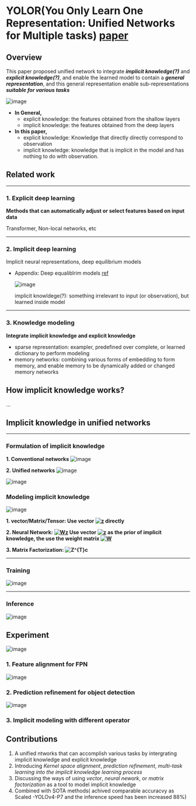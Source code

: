 # YOLOR(You Only Learn One Representation: Unified Networks for Multiple tasks) [paper](https://arxiv.org/pdf/2105.04206.pdf)

## Overview

This paper proposed unified network to integrate ***implicit knowledge(?)*** and ***explicit knowledge(?)***, and enable the learned model to contain a ***general representation***, and this general representation enable sub-representations ***suitable for various tasks***

![image](https://user-images.githubusercontent.com/6396598/128137820-e900dd05-5d86-4d98-aa31-cf268ecf79cd.png)

- **In General,**
  - explicit knowledge: the features obtained from the shallow layers
  - implicit knowledge: the features obtained from the deep layers
- **In this paper,**
  - explicit knowledge: Knowledge that directly directly correspond to observation
  - implicit knowledge: knowledge that is implicit in the model and has nothing to do with observation.   

## Related work

-------------------------------------------
### 1. Explicit deep learning
**Methods that can automatically adjust or select features based on input data**

Transformer, Non-local networks, etc

-------------------------------------------
### 2. Implicit deep learning
Implicit neural representations, deep equilibrium models
  
* Appendix: Deep equaliblrim models [ref](http://implicit-layers-tutorial.org/deep_equilibrium_models/)
  
  ![image](https://user-images.githubusercontent.com/6396598/128139581-b1847f7f-e8d9-447d-8851-a3d16ba5e71e.png)

    implicit knowldege(?): something irrelevant to input (or observation), but learned inside model
 
-------------------------------------------
### 3. Knowledge modeling
**Integrate implicit knowledge and explicit knowledge**

- sparse representation: exampler, predefined over complete, or learned dictionary to perform modeling
- memory networks: combining various forms of embedding to form memory, and enable memory to be dynamically added or changed
memory networks

## How implicit knowledge works?
...

## Implicit knowledge in unified networks
-------------------------------------------
### Formulation of implicit knowledge
**1. Conventional networks**
![image](https://user-images.githubusercontent.com/6396598/128148020-2879bf0d-afe8-4fcf-a6b2-bb2640ef048f.png)

**2. Unified networks**
![image](https://user-images.githubusercontent.com/6396598/128151354-7dcbdbde-d8d0-437b-9590-cb69d4418557.png)

 ![image](https://user-images.githubusercontent.com/6396598/128154517-9f3f918b-6291-4236-bcc4-28844a9ad3cd.png)
 
 ### Modeling implicit knowledge
 ![image](https://user-images.githubusercontent.com/6396598/128267666-738ee006-ef35-4498-9f64-c5a08be0415a.png)

 **1. vector/Matrix/Tensor: Use vector <a href="https://www.codecogs.com/eqnedit.php?latex=z" target="_blank"><img src="https://latex.codecogs.com/gif.latex?z" title="z" /></a> directly**
 
 **2. Neural Network: <a href="https://www.codecogs.com/eqnedit.php?latex=Wz" target="_blank"><img src="https://latex.codecogs.com/gif.latex?Wz" title="Wz" /></a> Use vector <a href="https://www.codecogs.com/eqnedit.php?latex=z" target="_blank"><img src="https://latex.codecogs.com/gif.latex?z" title="z" /></a> as the prior of implicit knowledge, the use the weight matrix <a href="https://www.codecogs.com/eqnedit.php?latex=W" target="_blank"><img src="https://latex.codecogs.com/gif.latex?W" title="W" /></a>**
 
 **3. Matrix Factorization: <img src="https://latex.codecogs.com/gif.latex?Z^{T}c" title="Z^{T}c" />**

-------------------------------------------
### Training
![image](https://user-images.githubusercontent.com/6396598/128269622-5a1e45ae-7dad-4142-a69a-dac30c5c15bb.png)

-------------------------------------------
### Inference
![image](https://user-images.githubusercontent.com/6396598/128270841-280e9792-6e92-448d-bdca-7eaffe83ed8f.png)

## Experiment
![image](https://user-images.githubusercontent.com/6396598/128271368-a74ea1cb-054e-4c54-b3ac-034d75d26208.png)
### 1. Feature alignment for FPN
![image](https://user-images.githubusercontent.com/6396598/128271536-703543c2-a3bc-42a2-9bf3-c6ac7782485c.png)
### 2. Prediction refinement for object detection
![image](https://user-images.githubusercontent.com/6396598/128271609-15a236d9-b3cb-482e-9ba9-a0af55d4fa9a.png)
### 3. Implicit modeling with different operator
## Contributions
1. A unified ntworks that can accomplish various tasks by intergrating implicit knowledge and explicit knowledge
2. Introducing *Kernel space alignment*, *prediction refinement*, *multi-task learning into the implicit knowledge learning process*
3. Discussing the ways of using *vector*, *neural nework*, or *matrix factorization* as a tool to model implicit knowledge
4. Combined with SOTA methods( achived comparable accuracvy as Scaled -YOLOv4-P7 and the inference speed has been increased 88%)
